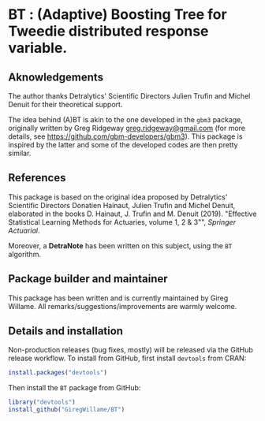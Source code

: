 # BT : (Adaptive) Boosting Tree for Tweedie distributed response variable.

## Aknowledgements

The author thanks Detralytics' Scientific Directors Julien Trufin and Michel Denuit for their theoretical support.

The idea behind (A)BT is akin to the one developed in the `gbm3` package, originally written by Greg Ridgeway <greg.ridgeway@gmail.com> (for more details, see https://github.com/gbm-developers/gbm3).
This package is inspired by the latter and some of the developed codes are then pretty similar.

## References

This package is based on the original idea proposed by Detralytics' Scientific Directors Donatien Hainaut, Julien Trufin and Michel Denuit, elaborated in the books
D. Hainaut, J. Trufin and M. Denuit (2019). "Effective Statistical Learning Methods for Actuaries, volume 1, 2 & 3"", *Springer Actuarial*.

Moreover, a **DetraNote** has been written on this subject, using the `BT` algorithm.

## Package builder and maintainer

This package has been written and is currently maintained by Gireg Willame.
All remarks/suggestions/improvements are warmly welcome.

## Details and installation

Non-production releases (bug fixes, mostly) will be released via the GitHub
release workflow. To install from GitHub, first install `devtools` from CRAN:

```r
install.packages("devtools")
```

Then install the `BT` package from GitHub:

```r
library("devtools")
install_github("GiregWillame/BT")
```
